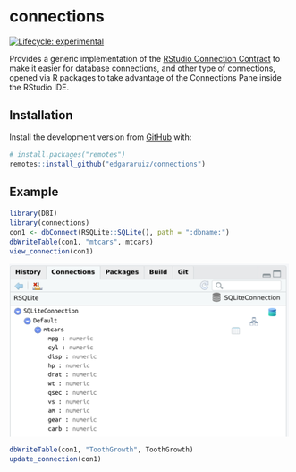 
<!-- README.md is generated from README.Rmd. Please edit that file -->

# connections

<!-- badges: start -->

[![Lifecycle:
experimental](https://img.shields.io/badge/lifecycle-experimental-orange.svg)](https://www.tidyverse.org/lifecycle/#experimental)
<!-- badges: end -->

Provides a generic implementation of the [RStudio Connection
Contract](https://rstudio.github.io/rstudio-extensions/connections-contract.html)
to make it easier for database connections, and other type of
connections, opened via R packages to take advantage of the Connections
Pane inside the RStudio IDE.

## Installation

Install the development version from [GitHub](https://github.com/) with:

``` r
# install.packages("remotes")
remotes::install_github("edgararuiz/connections")
```

## Example

``` r
library(DBI)
library(connections)
con1 <- dbConnect(RSQLite::SQLite(), path = ":dbname:")
dbWriteTable(con1, "mtcars", mtcars)
view_connection(con1)
```

<img src="man/figures/sqlite-screenshot.png" align="center" width="500" />

<br/>

``` r
dbWriteTable(con1, "ToothGrowth", ToothGrowth)
update_connection(con1)
```
